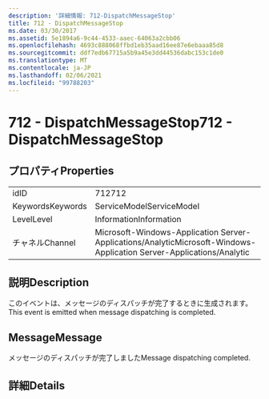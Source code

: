 ```yaml
---
description: '詳細情報: 712-DispatchMessageStop'
title: 712 - DispatchMessageStop
ms.date: 03/30/2017
ms.assetid: 5e1894a6-9c44-4533-aaec-64063a2cbb06
ms.openlocfilehash: 4693c888068ffbd1eb35aad16ee87e6ebaaa85d8
ms.sourcegitcommit: ddf7edb67715a5b9a45e3dd44536dabc153c1de0
ms.translationtype: MT
ms.contentlocale: ja-JP
ms.lasthandoff: 02/06/2021
ms.locfileid: "99788203"
---
```

# <a name="712---dispatchmessagestop"></a><span data-ttu-id="563c0-103">712 - DispatchMessageStop</span><span class="sxs-lookup"><span data-stu-id="563c0-103">712 - DispatchMessageStop</span></span>

## <a name="properties"></a><span data-ttu-id="563c0-104">プロパティ</span><span class="sxs-lookup"><span data-stu-id="563c0-104">Properties</span></span>  
  
|||  
|-|-|  
|<span data-ttu-id="563c0-105">id</span><span class="sxs-lookup"><span data-stu-id="563c0-105">ID</span></span>|<span data-ttu-id="563c0-106">712</span><span class="sxs-lookup"><span data-stu-id="563c0-106">712</span></span>|  
|<span data-ttu-id="563c0-107">Keywords</span><span class="sxs-lookup"><span data-stu-id="563c0-107">Keywords</span></span>|<span data-ttu-id="563c0-108">ServiceModel</span><span class="sxs-lookup"><span data-stu-id="563c0-108">ServiceModel</span></span>|  
|<span data-ttu-id="563c0-109">Level</span><span class="sxs-lookup"><span data-stu-id="563c0-109">Level</span></span>|<span data-ttu-id="563c0-110">Information</span><span class="sxs-lookup"><span data-stu-id="563c0-110">Information</span></span>|  
|<span data-ttu-id="563c0-111">チャネル</span><span class="sxs-lookup"><span data-stu-id="563c0-111">Channel</span></span>|<span data-ttu-id="563c0-112">Microsoft-Windows-Application Server-Applications/Analytic</span><span class="sxs-lookup"><span data-stu-id="563c0-112">Microsoft-Windows-Application Server-Applications/Analytic</span></span>|  
  
## <a name="description"></a><span data-ttu-id="563c0-113">説明</span><span class="sxs-lookup"><span data-stu-id="563c0-113">Description</span></span>  

 <span data-ttu-id="563c0-114">このイベントは、メッセージのディスパッチが完了するときに生成されます。</span><span class="sxs-lookup"><span data-stu-id="563c0-114">This event is emitted when message dispatching is completed.</span></span>  
  
## <a name="message"></a><span data-ttu-id="563c0-115">Message</span><span class="sxs-lookup"><span data-stu-id="563c0-115">Message</span></span>  

 <span data-ttu-id="563c0-116">メッセージのディスパッチが完了しました</span><span class="sxs-lookup"><span data-stu-id="563c0-116">Message dispatching completed.</span></span>  
  
## <a name="details"></a><span data-ttu-id="563c0-117">詳細</span><span class="sxs-lookup"><span data-stu-id="563c0-117">Details</span></span>
